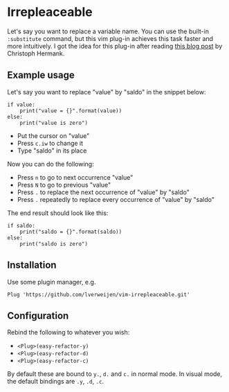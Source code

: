 # Irrepleaceable #

Let's say you want to replace a variable name.
You can use the built-in `:substitute` command, but this vim plug-in achieves this task faster and more intuitively.
I got the idea for this plug-in after reading [this blog post](https://medium.com/@schtoeffel/you-don-t-need-more-than-one-cursor-in-vim-2c44117d51db) by Christoph Hermank.

## Example usage ##

Let's say you want to replace "value" by "saldo" in the snippet below:

```python3
if value:
    print("value = {}".format(value))
else:
    print("value is zero")
```

- Put the cursor on "value"
- Press `c.iw` to change it
- Type "saldo" in its place

Now you can do the following:
- Press `n` to go to next occurrence "value"
- Press `N` to go to previous "value"
- Press `.` to replace the next occurrence of "value" by "saldo"
- Press `.` repeatedly to replace every occurrence of "value" by "saldo"

The end result should look like this:

```python3
if saldo:
    print("saldo = {}".format(saldo))
else:
    print("saldo is zero")
```

## Installation ##

Use some plugin manager, e.g.

    Plug 'https://github.com/lverweijen/vim-irrepleaceable.git'

## Configuration ##

Rebind the following to whatever you wish:

- `<Plug>(easy-refactor-y)`
- `<Plug>(easy-refactor-d)`
- `<Plug>(easy-refactor-c)`

By default these are bound to `y.`, `d.` and `c.` in normal mode.
In visual mode, the default bindings are `.y`, `.d`, `.c`.
